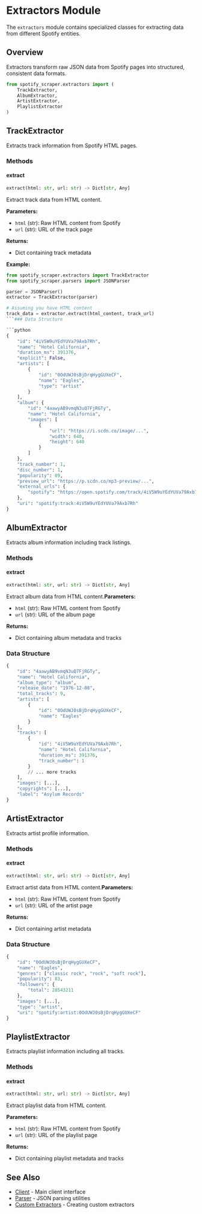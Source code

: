 # Extractors Module

The `extractors` module contains specialized classes for extracting data from different Spotify entities.

## Overview

Extractors transform raw JSON data from Spotify pages into structured, consistent data formats.

```python
from spotify_scraper.extractors import (
    TrackExtractor,
    AlbumExtractor,
    ArtistExtractor,
    PlaylistExtractor
)
```

## TrackExtractor

Extracts track information from Spotify HTML pages.

### Methods

#### extract

```python
extract(html: str, url: str) -> Dict[str, Any]
```

Extract track data from HTML content.

**Parameters:**
- `html` (str): Raw HTML content from Spotify
- `url` (str): URL of the track page

**Returns:**
- Dict containing track metadata

**Example:**
```python
from spotify_scraper.extractors import TrackExtractor
from spotify_scraper.parsers import JSONParser

parser = JSONParser()
extractor = TrackExtractor(parser)

# Assuming you have HTML content
track_data = extractor.extract(html_content, track_url)
```### Data Structure

```python
{
    "id": "4iV5W9uYEdYUVa79Axb7Rh",
    "name": "Hotel California",
    "duration_ms": 391376,
    "explicit": False,
    "artists": [
        {
            "id": "0OdUWJ0sBjDrqHygGUXeCF",
            "name": "Eagles",
            "type": "artist"
        }
    ],
    "album": {
        "id": "4aawyAB9vmqN3uQ7FjRGTy",
        "name": "Hotel California",
        "images": [
            {
                "url": "https://i.scdn.co/image/...",
                "width": 640,
                "height": 640
            }
        ]
    },
    "track_number": 1,
    "disc_number": 1,
    "popularity": 89,
    "preview_url": "https://p.scdn.co/mp3-preview/...",
    "external_urls": {
        "spotify": "https://open.spotify.com/track/4iV5W9uYEdYUVa79Axb7Rh"
    },
    "uri": "spotify:track:4iV5W9uYEdYUVa79Axb7Rh"
}
```

## AlbumExtractor

Extracts album information including track listings.

### Methods

#### extract

```python
extract(html: str, url: str) -> Dict[str, Any]
```

Extract album data from HTML content.**Parameters:**
- `html` (str): Raw HTML content from Spotify
- `url` (str): URL of the album page

**Returns:**
- Dict containing album metadata and tracks

### Data Structure

```python
{
    "id": "4aawyAB9vmqN3uQ7FjRGTy",
    "name": "Hotel California",
    "album_type": "album",
    "release_date": "1976-12-08",
    "total_tracks": 9,
    "artists": [
        {
            "id": "0OdUWJ0sBjDrqHygGUXeCF",
            "name": "Eagles"
        }
    ],
    "tracks": [
        {
            "id": "4iV5W9uYEdYUVa79Axb7Rh",
            "name": "Hotel California",
            "duration_ms": 391376,
            "track_number": 1
        }
        // ... more tracks
    ],
    "images": [...],
    "copyrights": [...],
    "label": "Asylum Records"
}
```

## ArtistExtractor

Extracts artist profile information.

### Methods

#### extract

```python
extract(html: str, url: str) -> Dict[str, Any]
```

Extract artist data from HTML content.**Parameters:**
- `html` (str): Raw HTML content from Spotify
- `url` (str): URL of the artist page

**Returns:**
- Dict containing artist metadata

### Data Structure

```python
{
    "id": "0OdUWJ0sBjDrqHygGUXeCF",
    "name": "Eagles",
    "genres": ["classic rock", "rock", "soft rock"],
    "popularity": 83,
    "followers": {
        "total": 28543211
    },
    "images": [...],
    "type": "artist",
    "uri": "spotify:artist:0OdUWJ0sBjDrqHygGUXeCF"
}
```

## PlaylistExtractor

Extracts playlist information including all tracks.

### Methods

#### extract

```python
extract(html: str, url: str) -> Dict[str, Any]
```

Extract playlist data from HTML content.

**Parameters:**
- `html` (str): Raw HTML content from Spotify
- `url` (str): URL of the playlist page

**Returns:**
- Dict containing playlist metadata and tracks

## See Also

- [Client](client.md) - Main client interface
- [Parser](parsers.md) - JSON parsing utilities
- [Custom Extractors](../advanced/custom-extractors.md) - Creating custom extractors